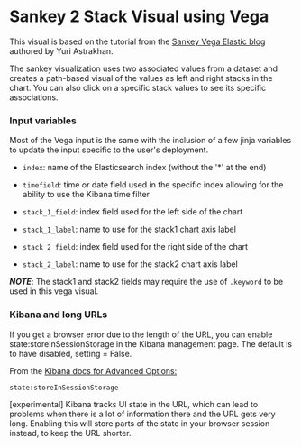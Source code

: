 # Sankey 2 Stack Visual using Vega

This visual is based on the tutorial from the [Sankey Vega Elastic blog](https://www.elastic.co/blog/sankey-visualization-with-vega-in-kibana)
authored by Yuri Astrakhan.

The sankey visualization uses two associated values from a dataset and
creates a path-based visual of the values as left and right stacks in
the chart. You can also click on a specific stack values to see its
specific associations.

### Input variables

Most of the Vega input is the same with the inclusion of a few jinja variables
to update the input specific to the user's deployment.

+ ```index```: name of the Elasticsearch index (without the '*' at the end)

+ ```timefield```: time or date field used in the specific index allowing for
the ability to use the Kibana time filter

+ ```stack_1_field```: index field used for the left side of the chart

+ ```stack_1_label```: name to use for the stack1 chart axis label

+ ```stack_2_field```: index field used for the right side of the chart

+ ```stack_2_label```: name to use for the stack2 chart axis label

***NOTE***: The stack1 and stack2 fields may require the use of
```.keyword``` to be used in this vega visual.

### Kibana and long URLs

If you get a browser error due to the length of the URL, you can enable
state:storeInSessionStorage in the Kibana management page. The default is
to have disabled, setting = False.

From the [Kibana docs for Advanced Options:](https://www.elastic.co/guide/en/kibana/current/advanced-options.html)

```state:storeInSessionStorage```

[experimental] Kibana tracks UI state in the URL, which can lead to problems
when there is a lot of information there and the URL gets very long. Enabling
this will store parts of the state in your browser session instead, to keep
the URL shorter.
